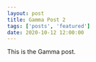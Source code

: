 ```yaml
---
layout: post
title: Gamma Post 2
tags: ['posts', 'featured']
date: 2020-10-12 12:00:00
---
```


This is the Gamma post.